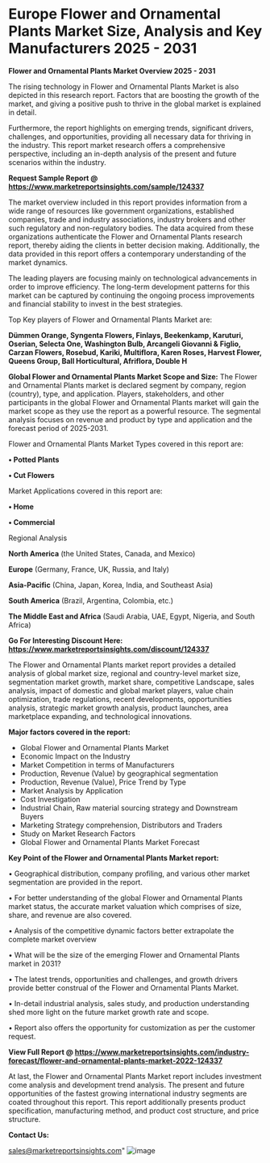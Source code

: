 # Europe Flower and Ornamental Plants Market Size, Analysis and Key Manufacturers 2025 - 2031

<Strong> Flower and Ornamental Plants Market Overview 2025 - 2031</strong>

The rising technology in Flower and Ornamental Plants Market is also depicted in this research report. Factors that are boosting the growth of the market, and giving a positive push to thrive in the global market is explained in detail.

Furthermore, the report highlights on emerging trends, significant drivers, challenges, and opportunities, providing all necessary data for thriving in the industry. This report market research offers a comprehensive perspective, including an in-depth analysis of the present and future scenarios within the industry.

<strong>Request Sample Report @ <a href=https://www.marketreportsinsights.com/sample/124337>https://www.marketreportsinsights.com/sample/124337</a></strong>

The market overview included in this report provides information from a wide range of resources like government organizations, established companies, trade and industry associations, industry brokers and other such regulatory and non-regulatory bodies. The data acquired from these organizations authenticate the Flower and Ornamental Plants research report, thereby aiding the clients in better decision making. Additionally, the data provided in this report offers a contemporary understanding of the market dynamics.

The leading players are focusing mainly on technological advancements in order to improve efficiency. The long-term development patterns for this market can be captured by continuing the ongoing process improvements and financial stability to invest in the best strategies.

Top Key players of Flower and Ornamental Plants Market are:

<strong>Dümmen Orange, Syngenta Flowers, Finlays, Beekenkamp, Karuturi, Oserian, Selecta One, Washington Bulb, Arcangeli Giovanni & Figlio, Carzan Flowers, Rosebud, Kariki, Multiflora, Karen Roses, Harvest Flower, Queens Group, Ball Horticultural, Afriflora, Double H</strong>

<strong><b>Global Flower and Ornamental Plants Market Scope and Size:</b></strong>
The Flower and Ornamental Plants market is declared segment by company, region (country), type, and application. Players, stakeholders, and other participants in the global Flower and Ornamental Plants market will gain the market scope as they use the report as a powerful resource. The segmental analysis focuses on revenue and product by type and application and the forecast period of 2025-2031.

Flower and Ornamental Plants Market Types covered in this report are:

<strong>• Potted Plants

• Cut Flowers</strong>

Market Applications covered in this report are:

<strong>• Home

• Commercial</strong> 

Regional Analysis

<strong>North America</strong> (the United States, Canada, and Mexico)

<strong>Europe</strong> (Germany, France, UK, Russia, and Italy)

<strong>Asia-Pacific</strong> (China, Japan, Korea, India, and Southeast Asia)

<strong>South America</strong> (Brazil, Argentina, Colombia, etc.)

<strong>The Middle East and Africa</strong> (Saudi Arabia, UAE, Egypt, Nigeria, and South Africa)

<strong>Go For Interesting Discount Here: <a href=https://www.marketreportsinsights.com/discount/124337>https://www.marketreportsinsights.com/discount/124337</a></strong>

The Flower and Ornamental Plants market report provides a detailed analysis of global market size, regional and country-level market size, segmentation market growth, market share, competitive Landscape, sales analysis, impact of domestic and global market players, value chain optimization, trade regulations, recent developments, opportunities analysis, strategic market growth analysis, product launches, area marketplace expanding, and technological innovations.

<strong><b>Major factors covered in the report:</b></strong>
<ul>
  <li>Global Flower and Ornamental Plants Market </li>
  <li>Economic Impact on the Industry</li>
  <li>Market Competition in terms of Manufacturers</li>
  <li>Production, Revenue (Value) by geographical segmentation</li>
  <li>Production, Revenue (Value), Price Trend by Type</li>
  <li>Market Analysis by Application</li>
  <li>Cost Investigation</li>
  <li>Industrial Chain, Raw material sourcing strategy and Downstream Buyers</li>
  <li>Marketing Strategy comprehension, Distributors and Traders</li>
  <li>Study on Market Research Factors</li>
  <li>Global Flower and Ornamental Plants Market Forecast</li>
</ul>

<strong><b>Key Point of the Flower and Ornamental Plants Market report:</b></strong>

• Geographical distribution, company profiling, and various other market segmentation are provided in the report.

• For better understanding of the global Flower and Ornamental Plants market status, the accurate market valuation which comprises of size, share, and revenue are also covered.

• Analysis of the competitive dynamic factors better extrapolate the complete market overview

• What will be the size of the emerging Flower and Ornamental Plants market in 2031?

• The latest trends, opportunities and challenges, and growth drivers provide better construal of the Flower and Ornamental Plants Market.

• In-detail industrial analysis, sales study, and production understanding shed more light on the future market growth rate and scope.

• Report also offers the opportunity for customization as per the customer request.

<strong><b>View Full Report @ <a href=https://www.marketreportsinsights.com/industry-forecast/flower-and-ornamental-plants-market-2022-124337>https://www.marketreportsinsights.com/industry-forecast/flower-and-ornamental-plants-market-2022-124337</a></b></strong>


At last, the Flower and Ornamental Plants Market report includes investment come analysis and development trend analysis. The present and future opportunities of the fastest growing international industry segments are coated throughout this report. This report additionally presents product specification, manufacturing method, and product cost structure, and price structure.

<strong>Contact Us:</strong>

sales@marketreportsinsights.com"
![image](https://github.com/user-attachments/assets/0d031979-fe56-4981-8059-ef0a5dd51d95)
